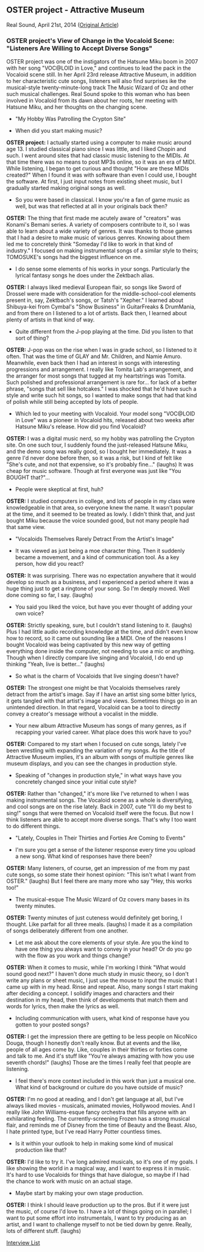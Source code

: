 ## OSTER project - Attractive Museum

Real Sound, April 21st, 2014 ([Original Article](http://realsound.jp/2014/04/post-441.html))

### OSTER project's View of Change in the Vocaloid Scene: "Listeners Are Willing to Accept Diverse Songs"

OSTER project was one of the instigators of the Hatsune Miku boom in 2007 with her song "VOC@LOID in Love," and continues to lead the pack in the Vocaloid scene still. In her April 23rd release Attractive Museum, in addition to her characteristic cute songs, listeners will also find surprises ike the musical-style twenty-minute-long track The Music Wizard of Oz and other such musical challenges. Real Sound spoke to this woman who has been involved in Vocaloid from its dawn about her roots, her meeting with Hatsune Miku, and her thoughts on the changing scene.

- "My Hobby Was Patrolling the Crypton Site"

- <r>When did you start making music?</r>

**OSTER project:** I actually started using a computer to make music around age 13. I studied classical piano since I was little, and I liked Chopin and such. I went around sites that had classic music listening to the MIDIs. At that time there was no means to post MP3s online, so it was an era of MIDI. While listening, I began to get curious and thought "How are these MIDIs created?" When I found it was with software than even I could use, I bought the software. At first, I just input notes from existing sheet music, but I gradually started making original songs as well.

- <r>So you were based in classical. I know you're a fan of game music as well, but was that reflected at all in your originals back then?</r>

**OSTER:** The thing that first made me acutely aware of "creators" was Konami's Bemani series. A variety of composers contribute to it, so I was able to learn about a wide variety of genres. It was thanks to those games that I had a desire to make music of various genres. Knowing about them led me to concretely think "Someday I'd like to work in that kind of industry." I focused on making instrumental songs of a similar style to theirs; TOMOSUKE's songs had the biggest influence on me.

- <r>I do sense some elements of his works in your songs. Particularly the lyrical fantasy songs he does under the Zektbach alias.</r>

**OSTER:** I always liked medieval European flair, so songs like Sword of Drossel were made with consideration for the middle-school-cool elements present in, say, Zektbach's songs, or Tatsh's "Xepher." I learned about Shibuya-kei from Cymbal's "Show Business" in GuitarFreaks & DrumMania, and from there on I listened to a lot of artists. Back then, I learned about plenty of artists in that kind of way.

- <r>Quite different from the J-pop playing at the time. Did you listen to that sort of thing?</r>

**OSTER:** J-pop was on the rise when I was in grade school, so I listened to it often. That was the time of GLAY and Mr. Children, and Namie Amuro. Meanwhile, even back then I had an interest in songs with interesting progressions and arrangement. I really like Tomita Lab's arrangement, and the arranger for most songs that tugged at my heartstrings was Tomita. Such polished and professional arrangement is rare for... for lack of a better phrase, "songs that sell like hotcakes." I was shocked that he'd have such a style and write such hit songs, so I wanted to make songs that had that kind of polish while still being accepted by lots of people.

- <r>Which led to your meeting with Vocaloid. Your model song "VOC@LOID in Love" was a pioneer in Vocaloid hits, released about two weeks after Hatsune Miku's release. How did you find Vocaloid?</r>

**OSTER:** I was a digital music nerd, so my hobby was patrolling the Crypton site. On one such tour, I suddenly found the just-released Hatsune Miku, and the demo song was really good, so I bought her immediately. It was a genre I'd never done before then, so it was a risk, but I kind of felt like "She's cute, and not that expensive, so it's probably fine..." (laughs) It was cheap for music software. Though at first everyone was just like "You BOUGHT that?"...

- <r>People were skeptical at first, huh?</r>

**OSTER:** I studied computers in college, and lots of people in my class were knowledgeable in that area, so everyone knew the name. It wasn't popular at the time, and it seemed to be treated as lowly. I didn't think that, and just bought Miku because the voice sounded good, but not many people had that same view.

- "Vocaloids Themselves Rarely Detract From the Artist's Image"

- <r>It was viewed as just being a moe character thing. Then it suddenly became a movement, and a kind of communication tool. As a key person, how did you react?</r>

**OSTER:** It was surprising. There was no expectation anywhere that it would develop so much as a business, and I experienced a period where it was a huge thing just to get a ringtone of your song. So I'm deeply moved. Well done coming so far, I say. (laughs)

- <r>You said you liked the voice, but have you ever thought of adding your own voice?</r>

**OSTER:** Strictly speaking, sure, but I couldn't stand listening to it. (laughs) Plus I had little audio recording knowledge at the time, and didn't even know how to record, so it came out sounding like a MIDI. One of the reasons I bought Vocaloid was being captivated by this new way of getting everything done inside the computer, not needing to use a mic or anything. Though when I directly compare live singing and Vocaloid, I do end up thinking "Yeah, live is better..." (laughs)

- <r>So what is the charm of Vocaloids that live singing doesn't have?</r>

**OSTER:** The strongest one might be that Vocaloids themselves rarely detract from the artist's image. Say if I have an artist sing some bitter lyrics, it gets tangled with that artist's image and views. Sometimes things go in an unintended direction. In that regard, Vocaloid can be a tool to directly convey a creator's message without a vocalist in the middle.

- <r>Your new album Attractive Museum has songs of many genres, as if recapping your varied career. What place does this work have to you?</r>

**OSTER:** Compared to my start when I focused on cute songs, lately I've been wrestling with expanding the variation of my songs. As the title of Attractive Museum implies, it's an album with songs of multiple genres like museum displays, and you can see the changes in production style.

- <r>Speaking of "changes in production style," in what ways have you concretely changed since your initial cute style?</r>

**OSTER:** Rather than "changed," it's more like I've returned to when I was making instrumental songs. The Vocaloid scene as a whole is diversifying, and cool songs are on the rise lately. Back in 2007, cute "I'll do my best to sing!" songs that were themed on Vocaloid itself were the focus. But now I think listeners are able to accept more diverse songs. That's why I too want to do different things.

- "Lately, Couples in Their Thirties and Forties Are Coming to Events"

- <r>I'm sure you get a sense of the listener response every time you upload a new song. What kind of responses have there been?</r>

**OSTER:** Many listeners, of course, get an impression of me from my past cute songs, so some state their honest opinion: "This isn't what I want from OSTER." (laughs) But I feel there are many more who say "Hey, this works too!"

- <r>The musical-esque The Music Wizard of Oz covers many bases in its twenty minutes.</r>

**OSTER:** Twenty minutes of just cuteness would definitely get boring, I thought. Like parfait for all three meals. (laughs) I made it as a compilation of songs deliberately different from one another.

- <r>Let me ask about the core elements of your style. Are you the kind to have one thing you always want to convey in your head? Or do you go with the flow as you work and things change?</r>

**OSTER:** When it comes to music, while I'm working I think "What would sound good next?" I haven't done much study in music theory, so I don't write any plans or sheet music, I just use the mouse to input the music that I came up with in my head. Rinse and repeat. Also, many songs I start making after deciding a concept. I solidify images and characters and their destination in my head, then think of developments that match them and words for lyrics, then make the lyrics as well.

- <r>Including communication with users, what kind of response have you gotten to your posted songs?</r>

**OSTER:** I get the impression there are getting to be less people on NicoNico Douga, though I honestly don't really know. But at events and the like, people of all ages come by. Like, couples in their thirties or forties come and talk to me. And it's stuff like "You're always amazing with how you use seventh chords!" (laughs) Those are the times I really feel that people are listening.

- <r>I feel there's more context included in this work than just a musical one. What kind of background or culture do you have outside of music?</r>

**OSTER:** I'm no good at reading, and I don't get language at all, but I've always liked movies - musicals, animated movies, Hollywood movies. And I really like John Williams-esque fancy orchestra that fills anyone with an exhilarating feeling. The currently-screening Frozen has a strong musical flair, and reminds me of Disney from the time of Beauty and the Beast. Also, I hate printed type, but I've read Harry Potter countless times.

- <r>Is it within your outlook to help in making some kind of musical production like that?</r>

**OSTER:** I'd like to try it. I've long admired musicals, so it's one of my goals. I like showing the world in a magical way, and I want to express it in music. It's hard to use Vocaloids for things that have dialogue, so maybe if I had the chance to work with music on an actual stage.

- <r>Maybe start by making your own stage production.</r>

**OSTER:** I think I should leave production up to the pros. But if it were just the music, of course I'd love to. I have a lot of things going on in parallel; I want to put some effort into instrumentals, I want to try producing as an artist, and I want to challenge myself to not be tied down by genre. Really, lots of different stuff. (laughs)

[Interview List](https://www.vgperson.com/./vocalinterview.php)